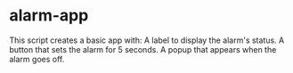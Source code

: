 # alarm-app
This script creates a basic app with:  A label to display the alarm's status. A button that sets the alarm for 5 seconds. A popup that appears when the alarm goes off.
